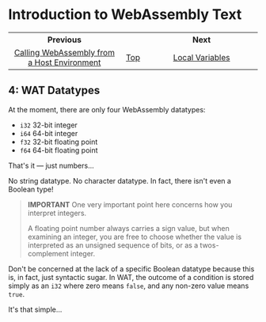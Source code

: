 # Introduction to WebAssembly Text
<table style="table-width: fixed; width: 100%">
<tr><th style="width: 45%">Previous</th>
    <th style="width: 10%"></th>
    <th style="width: 45%">Next</th></tr>
<tr><td style="text-align: center"><a href="./03%20Calling%20WebAssembly%20from%20a%20Host%20Environment.md">Calling WebAssembly from a Host Environment</a></td>
    <td style="text-align: center"><a href="./README.md">Top</a></td>
    <td style="text-align: center"><a href="./05%20Local%20Variables.md">Local Variables</a></td></tr>
</table>

## 4: WAT Datatypes

At the moment, there are only four WebAssembly datatypes:

* `i32` 32-bit integer
* `i64` 64-bit integer
* `f32` 32-bit floating point
* `f64` 64-bit floating point

That's it &mdash; just numbers...

No string datatype. No character datatype.  In fact, there isn't even a Boolean type!

> **IMPORTANT**
> One very important point here concerns how you interpret integers.
> 
> A floating point number always carries a sign value, but when examining an integer, you are free to choose whether the value is interpreted as an unsigned sequence of bits, or as a twos-complement integer.

Don't be concerned at the lack of a specific Boolean datatype because this is, in fact, just syntactic sugar.  In WAT, the outcome of a condition is stored simply as an `i32` where zero means `false`, and any non-zero value means `true`.

It's that simple...
